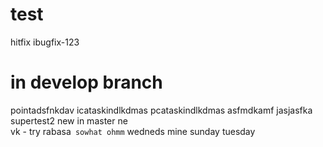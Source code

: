 # test
hitfix
ibugfix-123
# in develop branch
pointadsfnkdav
icataskindlkdmas
pcataskindlkdmas
asfmdkamf
jasjasfka
supertest2
new in master
ne	
vk - try
rabasa`
sowhat
ohmm`
wedneds
mine
sunday
tuesday

